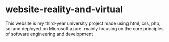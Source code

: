 # website-reality-and-virtual
This website is my third-year university project made using html, css, php, sql and deployed on Microsoft azure. mainly focusing on the core principles of software engineering and development
